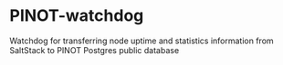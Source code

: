 # PINOT-watchdog
Watchdog for transferring node uptime and statistics information from SaltStack to PINOT Postgres public database
